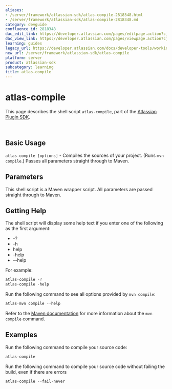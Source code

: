 ```yaml
---
aliases:
- /server/framework/atlassian-sdk/atlas-compile-2818348.html
- /server/framework/atlassian-sdk/atlas-compile-2818348.md
category: devguide
confluence_id: 2818348
dac_edit_link: https://developer.atlassian.com/pages/editpage.action?cjm=wozere&pageId=2818348
dac_view_link: https://developer.atlassian.com/pages/viewpage.action?cjm=wozere&pageId=2818348
learning: guides
legacy_url: https://developer.atlassian.com/docs/developer-tools/working-with-the-sdk/command-reference/atlas-compile
new_url: /server/framework/atlassian-sdk/atlas-compile
platform: server
product: atlassian-sdk
subcategory: learning
title: atlas-compile
---
```

# atlas-compile

This page describes the shell script `atlas-compile`, part of the [Atlassian Plugin SDK](/server/framework/atlassian-sdk/working-with-the-sdk).

 

## Basic Usage

`atlas-compile [options]` - Compiles the sources of your project. (Runs `mvn compile`.) Passes all parameters straight through to Maven.

## Parameters

This shell script is a Maven wrapper script. All parameters are passed straight through to Maven.

## Getting Help

The shell script will display some help text if you enter one of the following as the first argument:

-   -?
-   -h
-   help
-   -help
-   --help

For example:

``` javascript
atlas-compile -?
atlas-compile -help
```

Run the following command to see all options provided by `mvn compile`:

``` javascript
atlas-mvn compile --help
```

Refer to the <a href="http://maven.apache.org/guides/getting-started/index.html#How_do_I_compile_my_application_sources" class="external-link">Maven documentation</a> for more information about the `mvn compile` command.

## Examples

Run the following command to compile your source code:

``` javascript
atlas-compile
```

Run the following command to compile your source code without failing the build, even if there are errors

``` javascript
atlas-compile --fail-never
```














































































































































































